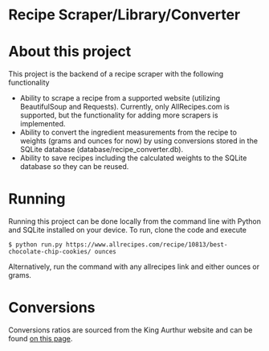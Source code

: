 # Recipe Scraper/Library/Converter

# About this project
This project is the backend of a recipe scraper with the following functionality
- Ability to scrape a recipe from a supported website (utilizing BeautifulSoup and Requests). Currently, only AllRecipes.com is supported, but the functionality for adding more scrapers is implemented.
- Ability to convert the ingredient measurements from the recipe to weights (grams and ounces for now) by using conversions stored in the SQLite database (database/recipe_converter.db).
- Ability to save recipes including the calculated weights to the SQLite database so they can be reused.

# Running
Running this project can be done locally from the command line with Python and SQLite installed on your device. To run, clone the code and execute

```$ python run.py https://www.allrecipes.com/recipe/10813/best-chocolate-chip-cookies/ ounces``` 

Alternatively, run the command with any allrecipes link and either ounces or grams. 

# Conversions
Conversions ratios are sourced from the King Aurthur website and can be found [on this page](https://www.kingarthurbaking.com/learn/ingredient-weight-chart). 
